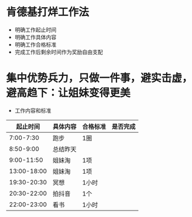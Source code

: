# 肯德基打烊工作法

 - 明确工作起止时间
 - 明确工作具体内容
 - 明确工作合格标准
 - 完成工作后剩余时间作为奖励自由支配

# 集中优势兵力，只做一件事，避实击虚，避高趋下：让姐妹变得更美

- 工作内容和标准

|  起止时间   | 具体内容 | 合格标准 | 是否完成 |
| ----------- | -------- | -------- | -------- |
| 7:00-7:30   | 跑步     | 1圈      |          |
| 8:50-9:00   | 总结昨天 |          |          |
| 9:00-11:50  | 姐妹淘   | 1项      |          |
| 13:00-18:00 | 姐妹淘   | 1项      |          |
| 19:30-20:30 | 冥想     | 1小时    |          |
| 20:30-22:00 | 拍抖音   | 1个      |          |
| 22:00-23:00 | 看书     | 1小时    |          |
